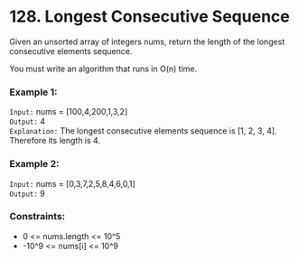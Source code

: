 # 128. Longest Consecutive Sequence

Given an unsorted array of integers nums, return the length of the longest consecutive
elements sequence.

You must write an algorithm that runs in O(n) time.

### Example 1:

`Input:` nums = [100,4,200,1,3,2]  
`Output:` 4  
`Explanation:` The longest consecutive elements sequence is [1, 2, 3, 4]. Therefore its length is 4. 

### Example 2:

`Input:` nums = [0,3,7,2,5,8,4,6,0,1]  
`Output:` 9  
 

### Constraints:

- 0 <= nums.length <= 10^5
- -10^9 <= nums[i] <= 10^9